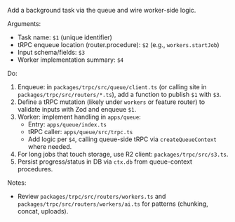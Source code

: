 Add a background task via the queue and wire worker-side logic.

Arguments:
- Task name: `$1` (unique identifier)
- tRPC enqueue location (router.procedure): `$2` (e.g., `workers.startJob`)
- Input schema/fields: `$3`
- Worker implementation summary: `$4`

Do:
1) Enqueue: in `packages/trpc/src/queue/client.ts` (or calling site in `packages/trpc/src/routers/*.ts`), add a function to publish `$1` with `$3`.
2) Define a tRPC mutation (likely under `workers` or feature router) to validate inputs with Zod and enqueue `$1`.
3) Worker: implement handling in `apps/queue`:
   - Entry: `apps/queue/index.ts`
   - tRPC caller: `apps/queue/src/trpc.ts`
   - Add logic per `$4`, calling queue-side tRPC via `createQueueContext` where needed.
4) For long jobs that touch storage, use R2 client: `packages/trpc/src/s3.ts`.
5) Persist progress/status in DB via `ctx.db` from queue-context procedures.

Notes:
- Review `packages/trpc/src/routers/workers.ts` and `packages/trpc/src/routers/workers/ai.ts` for patterns (chunking, concat, uploads).

